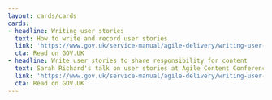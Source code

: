 ```yaml
---
layout: cards/cards
cards:
- headline: Writing user stories
  text: How to write and record user stories
  link: 'https://www.gov.uk/service-manual/agile-delivery/writing-user-stories'
  cta: Read on GOV.UK
- headline: Write user stories to share responsibility for content
  text: Sarah Richard's talk on user stories at Agile Content Conference 2016
  link: 'https://www.gov.uk/service-manual/agile-delivery/writing-user-stories'
  cta: Read on GOV.UK
---
```

